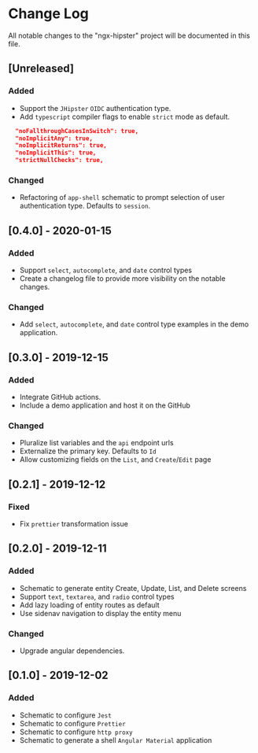 # Change Log

All notable changes to the "ngx-hipster" project will be documented in this file.

## [Unreleased]

### Added

- Support the `JHipster` `OIDC` authentication type.
- Add `typescript` compiler flags to enable `strict` mode as default.

```json
  "noFallthroughCasesInSwitch": true,
  "noImplicitAny": true,
  "noImplicitReturns": true,
  "noImplicitThis": true,
  "strictNullChecks": true,
```

### Changed

- Refactoring of `app-shell` schematic to prompt selection of user authentication type. Defaults to `session`.

## [0.4.0] - 2020-01-15

### Added

- Support `select`, `autocomplete`, and `date` control types
- Create a changelog file to provide more visibility on the notable changes.

### Changed

- Add `select`, `autocomplete`, and `date` control type examples in the demo application.

## [0.3.0] - 2019-12-15

### Added

- Integrate GitHub actions.
- Include a demo application and host it on the GitHub

### Changed

- Pluralize list variables and the `api` endpoint urls
- Externalize the primary key. Defaults to `Id`
- Allow customizing fields on the `List`, and `Create`/`Edit` page

## [0.2.1] - 2019-12-12

### Fixed

- Fix `prettier` transformation issue

## [0.2.0] - 2019-12-11

### Added

- Schematic to generate entity Create, Update, List, and Delete screens
- Support `text`, `textarea`, and `radio` control types
- Add lazy loading of entity routes as default
- Use sidenav navigation to display the entity menu

### Changed

- Upgrade angular dependencies.

## [0.1.0] - 2019-12-02

### Added

- Schematic to configure `Jest`
- Schematic to configure `Prettier`
- Schematic to configure `http proxy`
- Schematic to generate a shell `Angular Material` application
